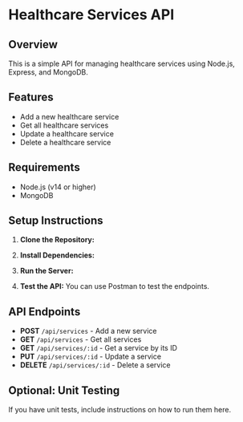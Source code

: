 # Healthcare Services API

## Overview
This is a simple API for managing healthcare services using Node.js, Express, and MongoDB.

## Features
- Add a new healthcare service
- Get all healthcare services
- Update a healthcare service
- Delete a healthcare service

## Requirements
- Node.js (v14 or higher)
- MongoDB

## Setup Instructions

1. **Clone the Repository:**

2. **Install Dependencies:**

4. **Run the Server:**

5. **Test the API:**
You can use Postman to test the endpoints.

## API Endpoints
- **POST** `/api/services` - Add a new service
- **GET** `/api/services` - Get all services
- **GET** `/api/services/:id` - Get a service by its ID
- **PUT** `/api/services/:id` - Update a service
- **DELETE** `/api/services/:id` - Delete a service

## Optional: Unit Testing
If you have unit tests, include instructions on how to run them here.
